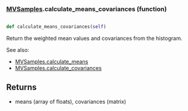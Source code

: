 ### [MVSamples](MVSamples.md).calculate_means_covariances (function)


```py

def calculate_means_covariances(self)

```



Return the weighted mean values and covariances from the histogram.

See also:

* [MVSamples.calculate_means](MVSamples.calculate_means.md)
* [MVSamples.calculate_covariances](MVSamples.calculate_covariances.md)

Returns
-------
* means (array of floats), covariances (matrix)

